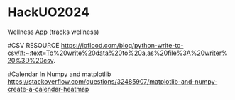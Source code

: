 # HackUO2024
Wellness App (tracks wellness) 

#CSV RESOURCE
https://ioflood.com/blog/python-write-to-csv/#:~:text=To%20write%20data%20to%20a,as%20file%3A%20writer%20%3D%20csv.

#Calendar In Numpy and matplotlib
https://stackoverflow.com/questions/32485907/matplotlib-and-numpy-create-a-calendar-heatmap